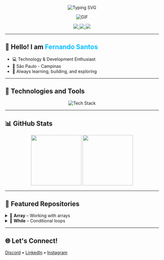 <p align="center">
  <img src="https://readme-typing-svg.herokuapp.com?font=Fira+Code&weight=600&size=25&duration=4000&pause=1000&color=00BFFF&center=true&vCenter=true&width=500&lines=Welcome+to+my+profile!;¡Bienvenido+a+mi+perfil!;ようこそ!;欢迎来到我的主页!;Добро+пожаловать!" alt="Typing SVG" />
</p>
<p align="center">
  <img src="https://media1.tenor.com/m/Jx35bgmIhSwAAAAC/no-ghibli.gif" alt="GIF" />
</p>

<p align="center">
  <a href="https://discord.com/users/1365367910192910398" title="Connect with me on Discord">
    <img src="https://img.shields.io/badge/Discord-ferrnd-5865F2?logo=discord&logoColor=white&style=for-the-badge" />
  </a>
  <a href="https://www.linkedin.com/in/fernando-santos-a548a4349/" title="Connect with me on LinkedIn">
    <img src="https://img.shields.io/badge/LinkedIn-Fernando%20Santos-0A66C2?logo=linkedin&logoColor=white&style=for-the-badge" />
  </a>
  <a href="https://www.instagram.com/fferrnd/" title="Follow me on Instagram">
    <img src="https://img.shields.io/badge/@fferrnd-E4405F?logo=instagram&logoColor=white&style=for-the-badge" />
  </a>
</p>

---

## 👋 Hello! I am <span style="color:#00bfff;">Fernando Santos</span>
- 💻 Technology & Development Enthusiast  
- 📍 São Paulo - Campinas  
- 🚀 Always learning, building, and exploring  



---

## 🧰 Technologies and Tools
<p align="center">
  <img src="https://skillicons.dev/icons?i=html,css,js,python,java,git,github,nodejs,postgres,linux,windows,postman,vscode,figma&theme=light" alt="Tech Stack" />
</p>


---

## 📊 GitHub Stats

<p align="center">
  <img src="http://github-profile-summary-cards.vercel.app/api/cards/stats?username=ferrnd&theme=tokyonight" height="165">
  <img src="http://github-profile-summary-cards.vercel.app/api/cards/repos-per-language?username=ferrnd&theme=tokyonight" height="165">
</p>


---

## 📂 Featured Repositories
<details>
  <summary>📁 <strong>Array</strong> – Working with arrays</summary>
  <p>🔹 Store multiple values in a single variable.</p>
  <p>🔹 Useful for numbers, names, or items.</p>
  <p>🔹 Easy to add, remove, or loop through elements.</p>
</details>

<details>
  <summary>📁 <strong>While</strong> – Conditional loops</summary>
  <p>🔹 Runs as long as the condition is <code>true</code>.</p>
  <p>🔹 Great for uncertain situations.</p>
  <p>🔹 ⚠️ Watch out for infinite loops!</p>
</details>

---

## 🌐 Let's Connect!
  <a href="https://discord.com/users/1365367910192910398">Discord</a> • 
  <a href="https://www.linkedin.com/in/fernando-santos-a548a4349/">LinkedIn</a> • 
  <a href="https://www.instagram.com/fferrnd/">Instagram</a>
</p>

